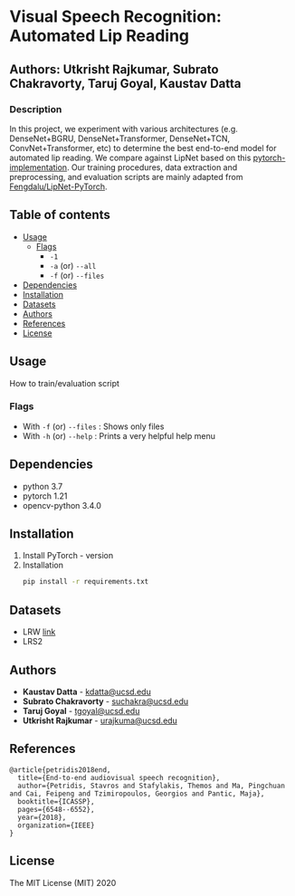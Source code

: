 
# Visual Speech Recognition: Automated Lip Reading

## Authors: Utkrisht Rajkumar, Subrato Chakravorty, Taruj Goyal, Kaustav Datta

### Description
In this project, we experiment with various architectures (e.g. DenseNet+BGRU, DenseNet+Transformer, DenseNet+TCN, ConvNet+Transformer, etc) to determine the best end-to-end model for automated lip reading. We compare against LipNet based on this [pytorch-implementation](https://github.com/Fengdalu/LipNet-PyTorch). Our training procedures, data extraction and preprocessing, and evaluation scripts are mainly adapted from [Fengdalu/LipNet-PyTorch](Fengdalu/LipNet-PyTorch). 



## Table of contents

- [Usage](#usage)
  - [Flags](#flags)
    - `-1`
    - `-a`   (or) `--all`
    - `-f`   (or) `--files`
- [Dependencies](#dependencies)
- [Installation](#installation)
- [Datasets](#datasets)
- [Authors](#authors)
- [References](#references)
- [License](#license)

## Usage

How to train/evaluation script

### Flags

- With `-f` (or) `--files` : Shows only files
- With `-h` (or) `--help` : Prints a very helpful help menu

## Dependencies

* python 3.7
* pytorch 1.21
* opencv-python 3.4.0

## Installation 

1. Install PyTorch - version
2. Installation
    ```bash
    pip install -r requirements.txt
    ```

## Datasets

- LRW [link](http://www.robots.ox.ac.uk/~vgg/data/lip_reading/lrw1.html)
- LRS2


## Authors

* **Kaustav Datta** - kdatta@ucsd.edu
* **Subrato Chakravorty** - suchakra@ucsd.edu
* **Taruj Goyal** - tgoyal@ucsd.edu
* **Utkrisht Rajkumar** - urajkuma@ucsd.edu


## References

```
@article{petridis2018end,
  title={End-to-end audiovisual speech recognition},
  author={Petridis, Stavros and Stafylakis, Themos and Ma, Pingchuan and Cai, Feipeng and Tzimiropoulos, Georgios and Pantic, Maja},
  booktitle={ICASSP},
  pages={6548--6552},
  year={2018},
  organization={IEEE}
}
```

## License

The MIT License (MIT) 2020
